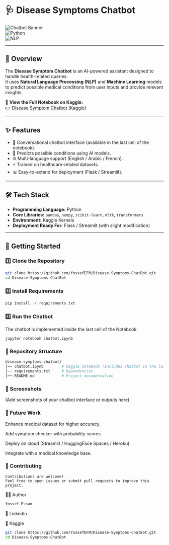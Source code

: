 # 🩺 Disease Symptoms Chatbot  

![Chatbot Banner](https://img.shields.io/badge/AI-Healthcare-blue?style=for-the-badge&logo=python)  
![Python](https://img.shields.io/badge/Python-3.9%2B-yellow?style=for-the-badge&logo=python)  
![NLP](https://img.shields.io/badge/NLP-Transformer-green?style=for-the-badge&logo=openai)  

---

## 📖 Overview  
The **Disease Symptom Chatbot** is an AI-powered assistant designed to handle health-related queries.  
It uses **Natural Language Processing (NLP)** and **Machine Learning** models to predict possible medical conditions from user inputs and provide relevant insights.  

🔗 **View the Full Notebook on Kaggle:**  
👉 [Disease Symptom Chatbot (Kaggle)](https://www.kaggle.com/code/yossefessam1269/disease-symptoms-chatbot)  

---

## ✨ Features
- 💬 Conversational chatbot interface (available in the last cell of the notebook).  
- 🧠 Predicts possible conditions using AI models.  
- 🌐 Multi-language support (English / Arabic / French).  
- ⚡ Trained on healthcare-related datasets.  
- 📊 Easy-to-extend for deployment (Flask / Streamlit).  

---

## 🛠 Tech Stack
- **Programming Language:** Python  
- **Core Libraries:** `pandas`, `numpy`, `scikit-learn`, `nltk`, `transformers`  
- **Environment:** Kaggle Kernels  
- **Deployment Ready For:** Flask / Streamlit (with slight modification)  

---

## 🚀 Getting Started  

### 1️⃣ Clone the Repository
```bash
git clone https://github.com/YossefEFM/Disease-Symptoms-ChatBot.git
cd Disease-Symptoms-ChatBot
```

### 2️⃣ Install Requirements
```bash
pip install -r requirements.txt
```

### 3️⃣ Run the Chatbot
The chatbot is implemented inside the last cell of the Notebook:
```bash
jupyter notebook chatbot.ipynb
```

### 📂 Repository Structure
```bash
disease-symptoms-chatbot/
│── chatbot.ipynb        # Kaggle notebook (includes chatbot in the last cell)
│── requirements.txt     # Dependencies
│── README.md            # Project documentation
```
### 📸 Screenshots

(Add screenshots of your chatbot interface or outputs here)

### 📌 Future Work

Enhance medical dataset for higher accuracy.

Add symptom checker with probability scores.

Deploy on cloud (Streamlit / HuggingFace Spaces / Heroku).

Integrate with a medical knowledge base.

### 🙌 Contributing
```
Contributions are welcome!
Feel free to open issues or submit pull requests to improve this project.
```
🧑‍💻 Author
```bash
Yossef Essam
```

🔗 LinkedIn

🔗 Kaggle

```bash
git clone https://github.com/YossefEFM/Disease-Symptoms-ChatBot.git
cd Disease-Symptoms-ChatBot
```
